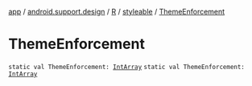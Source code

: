 [app](../../../index.md) / [android.support.design](../../index.md) / [R](../index.md) / [styleable](index.md) / [ThemeEnforcement](./-theme-enforcement.md)

# ThemeEnforcement

`static val ThemeEnforcement: `[`IntArray`](https://kotlinlang.org/api/latest/jvm/stdlib/kotlin/-int-array/index.html)
`static val ThemeEnforcement: `[`IntArray`](https://kotlinlang.org/api/latest/jvm/stdlib/kotlin/-int-array/index.html)